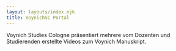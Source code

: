 ```yaml
---
layout: layouts/index.njk
title: VoynichSC Portal
---
```


Voynich Studies Cologne präsentiert mehrere vom Dozenten und Studierenden erstellte Videos zum Voynich Manuskript.